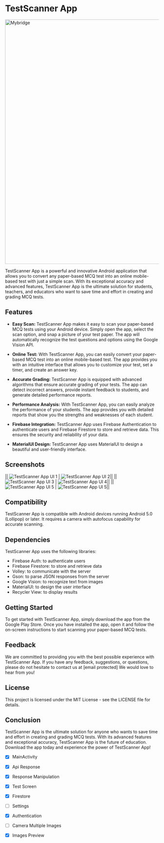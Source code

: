 # TestScanner App

<img src="https://user-images.githubusercontent.com/78532621/234663571-d292cbec-7ba3-4934-9938-fe6d0080972b.png" width="800" alt="Mybridge"></a>

TestScanner App is a powerful and innovative Android application that allows you to convert any paper-based MCQ test into an online mobile-based test with just a simple scan. With its exceptional accuracy and advanced features, TestScanner App is the ultimate solution for students, teachers, and educators who want to save time and effort in creating and grading MCQ tests.

## Features

* **Easy Scan:** TestScanner App makes it easy to scan your paper-based MCQ tests using your Android device. Simply open the app, select the scan option, and snap a picture of your test paper. The app will automatically recognize the test questions and options using the Google Vision API.

* **Online Test:** With TestScanner App, you can easily convert your paper-based MCQ test into an online mobile-based test. The app provides you with an intuitive interface that allows you to customize your test, set a timer, and create an answer key.

* **Accurate Grading:** TestScanner App is equipped with advanced algorithms that ensure accurate grading of your tests. The app can detect incorrect answers, provide instant feedback to students, and generate detailed performance reports.

* **Performance Analysis:** With TestScanner App, you can easily analyze the performance of your students. The app provides you with detailed reports that show you the strengths and weaknesses of each student.

* **Firebase Integration:** TestScanner App uses Firebase Authentication to authenticate users and Firebase Firestore to store and retrieve data. This ensures the security and reliability of your data.

* **MaterialUI Design:** TestScanner App uses MaterialUI to design a beautiful and user-friendly interface.

## Screenshots

|| ![TestScanner App UI 1](screenshots/ui1.png "TestScanner App UI 1") | ![TestScanner App UI 2](screenshots/ui2.png "TestScanner App UI 2")||
|| ![TestScanner App UI 3](screenshots/ui3.png "TestScanner App UI 3") | ![TestScanner App UI 4](screenshots/ui4.png "TestScanner App UI 4")||
|| ![TestScanner App UI 5](screenshots/ui5.png "TestScanner App UI 5") | ![TestScanner App UI 5](screenshots/ui6.png "TestScanner App UI 6")||

## Compatibility

TestScanner App is compatible with Android devices running Android 5.0 (Lollipop) or later. It requires a camera with autofocus capability for accurate scanning.

## Dependencies

TestScanner App uses the following libraries:

* Firebase Auth: to authenticate users
* Firebase Firestore: to store and retrieve data
* Volley: to communicate with the server
* Gson: to parse JSON responses from the server
* Google Vision: to recognize text from images
* MaterialUI: to design the user interface
* Recycler View: to display results

## Getting Started

To get started with TestScanner App, simply download the app from the Google Play Store. Once you have installed the app, open it and follow the on-screen instructions to start scanning your paper-based MCQ tests.

## Feedback

We are committed to providing you with the best possible experience with TestScanner App. If you have any feedback, suggestions, or questions, please do not hesitate to contact us at [email protected] We would love to hear from you!

## License

This project is licensed under the MIT License - see the LICENSE file for details.

## Conclusion

TestScanner App is the ultimate solution for anyone who wants to save time and effort in creating and grading MCQ tests. With its advanced features and exceptional accuracy, TestScanner App is the future of education. Download the app today and experience the power of TestScanner App!

- [x] MainActivity
- [x] Api Response
- [x] Response Manipulation
- [x] Test Screen
- [X] Firestore
- [ ] Settings
- [X] Authentication
- [ ] Camera Multiple Images
- [x] Images Preview

